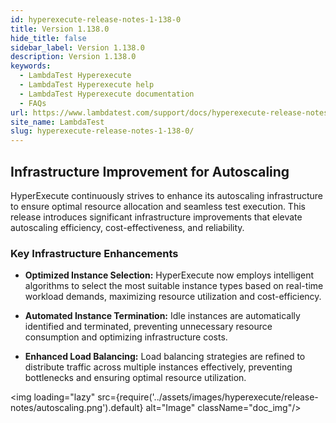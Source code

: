 ```yaml
---
id: hyperexecute-release-notes-1-138-0
title: Version 1.138.0
hide_title: false
sidebar_label: Version 1.138.0
description: Version 1.138.0
keywords:
  - LambdaTest Hyperexecute
  - LambdaTest Hyperexecute help
  - LambdaTest Hyperexecute documentation
  - FAQs
url: https://www.lambdatest.com/support/docs/hyperexecute-release-notes-1-138-0/
site_name: LambdaTest
slug: hyperexecute-release-notes-1-138-0/
---
```


<script type="application/ld+json"
      dangerouslySetInnerHTML={{ __html: JSON.stringify({
       "@context": "https://schema.org",
        "@type": "BreadcrumbList",
        "itemListElement": [{
          "@type": "ListItem",
          "position": 1,
          "name": "Home",
          "item": "https://www.lambdatest.com"
        },{
          "@type": "ListItem",
          "position": 2,
          "name": "Support",
          "item": "https://www.lambdatest.com/support/docs/"
        },{
          "@type": "ListItem",
          "position": 3,
          "name": "Version",
          "item": "https://www.lambdatest.com/support/docs/hyperexecute-release-notes-1-138-0/"
        }]
      })
    }}
></script>
## Infrastructure Improvement for Autoscaling

HyperExecute continuously strives to enhance its autoscaling infrastructure to ensure optimal resource allocation and seamless test execution. This release introduces significant infrastructure improvements that elevate autoscaling efficiency, cost-effectiveness, and reliability.

### Key Infrastructure Enhancements

- **Optimized Instance Selection:** HyperExecute now employs intelligent algorithms to select the most suitable instance types based on real-time workload demands, maximizing resource utilization and cost-efficiency.

- **Automated Instance Termination:** Idle instances are automatically identified and terminated, preventing unnecessary resource consumption and optimizing infrastructure costs.

- **Enhanced Load Balancing:** Load balancing strategies are refined to distribute traffic across multiple instances effectively, preventing bottlenecks and ensuring optimal resource utilization.

<img loading="lazy" src={require('../assets/images/hyperexecute/release-notes/autoscaling.png').default} alt="Image"  className="doc_img"/>